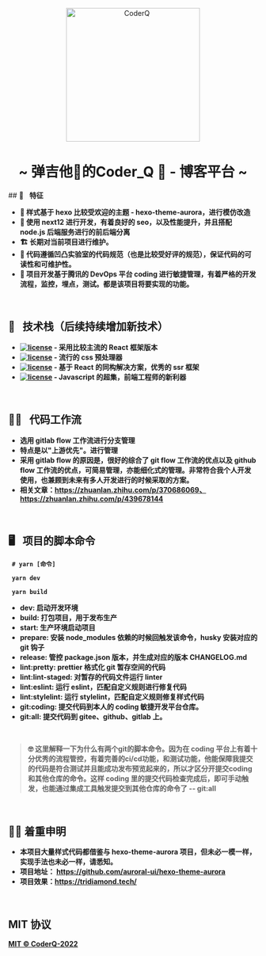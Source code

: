 <p align="center">
<img src="https://coderq-website-1305021979.cos.ap-guangzhou.myqcloud.com/uPic/coderq_logo.png" alt="CoderQ" height="270" width="270"/>
 <h1 align="center"> ~ 弹吉他🎸的Coder_Q 🤖 - 博客平台 ~</h1>
</p>
## 🗿 &nbsp; <b>特征<b/>

- 💈 样式基于 hexo 比较受欢迎的主题 - hexo-theme-aurora，进行模仿改造
- 🦋 使用 next12 进行开发，有着良好的 seo，以及性能提升，并且搭配 node.js 后端服务进行的前后端分离
- 🏗 长期对当前项目进行维护。
- 🔩 代码遵循凹凸实验室的代码规范（也是比较受好评的规范），保证代码的可读性和可维护性。
- 🔭 项目开发基于腾讯的 DevOps 平台 coding 进行敏捷管理，有着严格的开发流程，监控，埋点，测试。都是该项目将要实现的功能。

<br/>

## 🧬 &nbsp; <b>技术栈（后续持续增加新技术）</b>

- [![license](https://img.shields.io/badge/React-17.0.2-blue?logo=React)](LICENSE) - 采用比较主流的 React 框架版本
- [![license](https://img.shields.io/badge/Less-17.0.2-blue?logo=Less)](LICENSE) - 流行的 css 预处理器
- [![license](https://img.shields.io/badge/Next.js-12.0.10-white?logo=Next.js)](LICENSE) - 基于 React 的同构解决方案，优秀的 ssr 框架
- [![license](https://img.shields.io/badge/Typescript-4.5.5-gray?logo=Typescript)](LICENSE) - Javascript 的超集，前端工程师的新利器

<br/>

## 👮‍♀️ &nbsp; <b>代码工作流</b>

- 选用 gitlab flow 工作流进行分支管理
- 特点是以"上游优先"。进行管理
- 采用 gitlab flow 的原因是，很好的综合了 git flow 工作流的优点以及 github flow 工作流的优点，可简易管理，亦能细化式的管理。非常符合我个人开发使用，也兼顾到未来有多人开发进行的时候采取的方案。
- 相关文章：https://zhuanlan.zhihu.com/p/370686069、https://zhuanlan.zhihu.com/p/439678144

<br/>

## 🖥 &nbsp; <b>项目的脚本命令</b>

```shell
 # yarn [命令]

 yarn dev

 yarn build

```

- dev: 启动开发环境
- build: 打包项目，用于发布生产
- start: 生产环境启动项目
- prepare: 安装 node_modules 依赖的时候回触发该命令，husky 安装对应的 git 钩子
- release: 管控 package.json 版本，并生成对应的版本 CHANGELOG.md
- lint:pretty: prettier 格式化 git 暂存空间的代码
- lint:lint-staged: 对暂存的代码文件运行 linter
- lint:eslint: 运行 eslint，匹配自定义规则进行修复代码
- lint:stylelint: 运行 stylelint，匹配自定义规则修复样式代码
- git:coding: 提交代码到本人的 coding 敏捷开发平台仓库。
- git:all: 提交代码到 gitee、github、gitlab 上。

<br>

> 🤓 这里解释一下为什么有两个**git**的脚本命令。因为在 coding 平台上有着十分优秀的流程管控，有着完善的**ci/cd**功能，和**测试功能**，他能保障我提交的代码是符合测试并且能成功发布预览起来的，所以才区分开提交**coding**和其他仓库的命令。这样 coding 里的提交代码检查完成后，即可手动触发，也能通过集成工具触发提交到其他仓库的命令了 -- **git:all**

<br>

## 🙋‍♂️ 着重申明

- 本项目大量样式代码都借鉴与 hexo-theme-aurora 项目，但未必一模一样，实现手法也未必一样，请悉知。
- 项目地址： https://github.com/auroral-ui/hexo-theme-aurora
- 项目效果：https://tridiamond.tech/

<br/>

## MIT 协议

[MIT © CoderQ-2022](./LICENSE)

